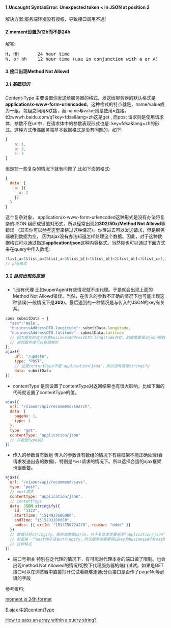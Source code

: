 #### 1.Uncaught SyntaxError: Unexpected token < in JSON at position 2
解决方案:服务端环境没有授权，导致接口调用不通!

#### 2.moment设置为12h而不是24h
解答:
<pre>
H, HH       24 hour time
h, or hh    12 hour time (use in conjunction with a or A) 
</pre>

#### 3.接口出现Method Not Allowd
##### 3.1 基础知识
Content-Type 主要设置你发送给服务器的格式，发送给服务器的默认格式是**application/x-www-form-urlencoded**，这种格式的特点就是，name/value成为一组，每组之间用&联接，而 name与value则是使用=连接。如:wwwh.baidu.com/q?key=fdsa&lang=zh这是get , 而post 请求则是使用请求体，参数不在url中，在请求体中的参数表现形式也是: key=fdsa&lang=zh的形式。这种方式传递服务端基本数据格式是没有问题的，如下:
```js
{
    a: 1,
    b: 2,
    c: 3
}
```
但是在一些复杂的情况下就有问题了,比如下面的格式:
```js
{
  data: {
    a: [{
      x: 2
    }]
  }
}
```
这个复杂对象， application/x-www-form-urlencoded这种形式是没有办法将复杂的JSON 组织成键值对形式，所以经常出现如**302/50x/Method Not Allowd**等错误 （其实你可以[参考这里](https://stackoverflow.com/questions/6243051/how-to-pass-an-array-within-a-query-string)来绕过这种情况）。你传进去可以发送请求，但是服务端收到数据为空， 因为ajax没有办法知道怎样处理这个数据。因此，对于这种数据格式可以通过指定**application/json**这种内容格式。当然你也可以通过下面方式来在query中传入数组:
```js
?list_a=1&list_a=2&list_a=3&list_b[]=1&list_b[]=2&list_b[]=3&list_c=1,2,3
// php格式
```

##### 3.2 目前出现的原因

- 1.没有代理
 比如superAgent有些情况就不走代理。于是就会出现上面的Method Not Allowd错误。当然，在传入的参数不正确的情况下也可能出现这种错误(一般情况下是**302**)。最后遇到的一种情况是与传入的JSON的key有关系。
```js
cons submitData = {
  "sex":'male',
  "businessAddressDTO.longitude": submitData.longitude,
  "businessAddressDTO.latitude": submitData.latitude
  // 因为提交的这个对象businessAddressDTO.longitude存在，前端需要保证json的有效key
  // 进而服务端可以有效解析
};
ajax({
    url: "/update",
    type: "POST",
    // 这里contentType不是'application/json'，所以没有直接stringify
    data: submitData
})
```
- contentType
 是否设置了contentType对返回结果也有很大影响，比如下面的代码就设置了contentType的值。
```js
ajax({
  url: "/xiaoer/api/recommend/search",
  data: {
    pageNo: 1,
    type: 3
  },
  type: "get",
  contentType: "application/json"
  // 只能是type我2
})
```

- 传入的参数含有数组
  传入的参数含有数组的情况下有些框架不能正确处理(看请求发送出去的数据)，特别是`Post`请求的情况下。所以选择合适的ajax框架也很重要。
```js
ajax({
  url: "/xiaoer/api/recommend/save",
  type: "post",
  // post请求
  contentType: "application/json",
  // contentType
  data: JSON.stringify({
    id: "1122",
    startTime: "1514937600000",
    endTime: "1515283200000",
    nodes: [{ oriId: "1513756224278", reason: "dddd" }]
  })
  // 数据已经stringify，服务端需要parse。对于复杂类型要采用"application/json"
  // 前面第一个post例子没有stringify，所以服务端需要保证key为businessAddressDTO.longitude
  // 这种格式
})
```

- 端口号相关
  特别在走代理的情况下，有可能对代理本身的端口做了限制。也会出现method Not Allowed的情况!切换下代理服务器的端口试试。如果是GET接口可以在浏览器中直接打开试试看能够走通;分页接口是否传了pageNo等必填的字段




参考资料:

[moment.js 24h format](https://stackoverflow.com/questions/12970284/moment-js-24h-format)

[$.ajax 中的contentType](https://www.cnblogs.com/htoooth/p/7242217.html)

[How to pass an array within a query string?](https://stackoverflow.com/questions/6243051/how-to-pass-an-array-within-a-query-string)
